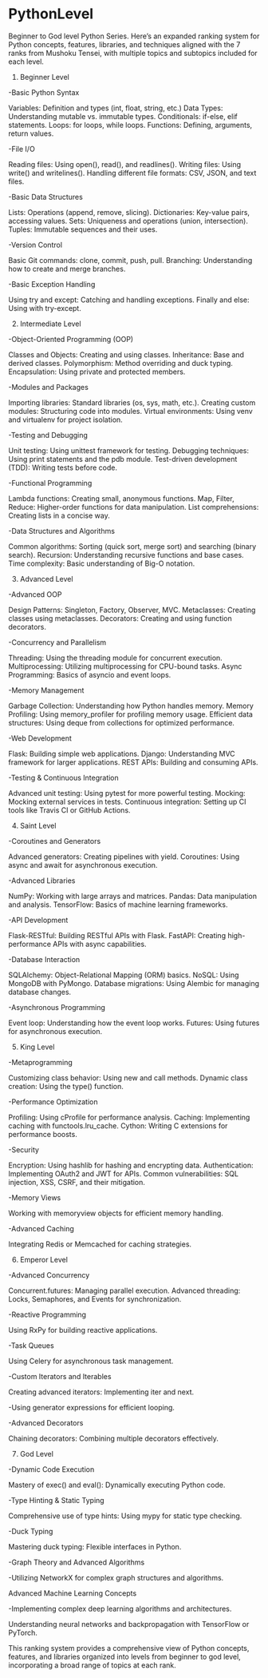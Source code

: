 # PythonLevel
Beginner to God level Python Series.
Here’s an expanded ranking system for Python concepts, features, libraries, and techniques aligned with the 7 ranks from Mushoku Tensei, with multiple topics and subtopics included for each level.

1. Beginner Level
   
-Basic Python Syntax

Variables: Definition and types (int, float, string, etc.)
Data Types: Understanding mutable vs. immutable types.
Conditionals: if-else, elif statements.
Loops: for loops, while loops.
Functions: Defining, arguments, return values.

-File I/O

Reading files: Using open(), read(), and readlines().
Writing files: Using write() and writelines().
Handling different file formats: CSV, JSON, and text files.

-Basic Data Structures

Lists: Operations (append, remove, slicing).
Dictionaries: Key-value pairs, accessing values.
Sets: Uniqueness and operations (union, intersection).
Tuples: Immutable sequences and their uses.

-Version Control

Basic Git commands: clone, commit, push, pull.
Branching: Understanding how to create and merge branches.

-Basic Exception Handling

Using try and except: Catching and handling exceptions.
Finally and else: Using with try-except.






2. Intermediate Level
   
-Object-Oriented Programming (OOP)

Classes and Objects: Creating and using classes.
Inheritance: Base and derived classes.
Polymorphism: Method overriding and duck typing.
Encapsulation: Using private and protected members.

-Modules and Packages

Importing libraries: Standard libraries (os, sys, math, etc.).
Creating custom modules: Structuring code into modules.
Virtual environments: Using venv and virtualenv for project isolation.

-Testing and Debugging

Unit testing: Using unittest framework for testing.
Debugging techniques: Using print statements and the pdb module.
Test-driven development (TDD): Writing tests before code.

-Functional Programming

Lambda functions: Creating small, anonymous functions.
Map, Filter, Reduce: Higher-order functions for data manipulation.
List comprehensions: Creating lists in a concise way.

-Data Structures and Algorithms

Common algorithms: Sorting (quick sort, merge sort) and searching (binary search).
Recursion: Understanding recursive functions and base cases.
Time complexity: Basic understanding of Big-O notation.


3. Advanced Level
   
-Advanced OOP

Design Patterns: Singleton, Factory, Observer, MVC.
Metaclasses: Creating classes using metaclasses.
Decorators: Creating and using function decorators.

-Concurrency and Parallelism

Threading: Using the threading module for concurrent execution.
Multiprocessing: Utilizing multiprocessing for CPU-bound tasks.
Async Programming: Basics of asyncio and event loops.

-Memory Management

Garbage Collection: Understanding how Python handles memory.
Memory Profiling: Using memory_profiler for profiling memory usage.
Efficient data structures: Using deque from collections for optimized performance.

-Web Development

Flask: Building simple web applications.
Django: Understanding MVC framework for larger applications.
REST APIs: Building and consuming APIs.

-Testing & Continuous Integration

Advanced unit testing: Using pytest for more powerful testing.
Mocking: Mocking external services in tests.
Continuous integration: Setting up CI tools like Travis CI or GitHub Actions.



4. Saint Level
   
-Coroutines and Generators

Advanced generators: Creating pipelines with yield.
Coroutines: Using async and await for asynchronous execution.

-Advanced Libraries

NumPy: Working with large arrays and matrices.
Pandas: Data manipulation and analysis.
TensorFlow: Basics of machine learning frameworks.

-API Development

Flask-RESTful: Building RESTful APIs with Flask.
FastAPI: Creating high-performance APIs with async capabilities.

-Database Interaction

SQLAlchemy: Object-Relational Mapping (ORM) basics.
NoSQL: Using MongoDB with PyMongo.
Database migrations: Using Alembic for managing database changes.

-Asynchronous Programming

Event loop: Understanding how the event loop works.
Futures: Using futures for asynchronous execution.



5. King Level
   
-Metaprogramming

Customizing class behavior: Using new and call methods.
Dynamic class creation: Using the type() function.

-Performance Optimization

Profiling: Using cProfile for performance analysis.
Caching: Implementing caching with functools.lru_cache.
Cython: Writing C extensions for performance boosts.

-Security

Encryption: Using hashlib for hashing and encrypting data.
Authentication: Implementing OAuth2 and JWT for APIs.
Common vulnerabilities: SQL injection, XSS, CSRF, and their mitigation.

-Memory Views

Working with memoryview objects for efficient memory handling.

-Advanced Caching

Integrating Redis or Memcached for caching strategies.



6. Emperor Level
   
-Advanced Concurrency

Concurrent.futures: Managing parallel execution.
Advanced threading: Locks, Semaphores, and Events for synchronization.

-Reactive Programming

Using RxPy for building reactive applications.

-Task Queues

Using Celery for asynchronous task management.

-Custom Iterators and Iterables

Creating advanced iterators: Implementing iter and next.

-Using generator expressions for efficient looping.

-Advanced Decorators

Chaining decorators: Combining multiple decorators effectively.



7. God Level
   
-Dynamic Code Execution

Mastery of exec() and eval(): Dynamically executing Python code.

-Type Hinting & Static Typing

Comprehensive use of type hints: Using mypy for static type checking.

-Duck Typing

Mastering duck typing: Flexible interfaces in Python.

-Graph Theory and Advanced Algorithms

-Utilizing NetworkX for complex graph structures and algorithms.

Advanced Machine Learning Concepts

-Implementing complex deep learning algorithms and architectures.

Understanding neural networks and backpropagation with TensorFlow or PyTorch.

This ranking system provides a comprehensive view of Python concepts, features, and libraries organized into levels from beginner to god level, incorporating a broad range of topics at each rank. 
